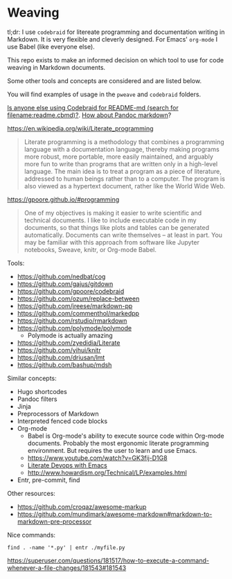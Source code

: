 # Weaving

tl;dr: I use `codebraid` for litereate programming and documentation
writing in Markdown. It is very flexible and cleverly designed. For
Emacs' `org-mode` I use Babel (like everyone else).

This repo exists to make an informed decision on which tool to use for
code weaving in Markdown documents.

Some other tools and concepts are considered and are listed below.

You will find examples of usage in the `pweave` and `codebraid` folders.

[Is anyone else using Codebraid for README-md (search for
filename:readme.cbmd)?](https://github.com/search?q=filename%3Areadme.cbmd&type=code). [How about Pandoc markdown](https://github.com/search?l=&q=filename%3AREADME.pandoc.md&type=code)?

https://en.wikipedia.org/wiki/Literate_programming

> Literate programming is a methodology that combines a programming language with a documentation language, thereby making programs more robust, more portable, more easily maintained, and arguably more fun to write than programs that are written only in a high-level language. The main idea is to treat a program as a piece of literature, addressed to human beings rather than to a computer. The program is also viewed as a hypertext document, rather like the World Wide Web.

https://gpoore.github.io/#programming

> One of my objectives is making it easier to write scientific and technical documents. I like to include executable code in my documents, so that things like plots and tables can be generated automatically. Documents can write themselves – at least in part. You may be familiar with this approach from software like Jupyter notebooks, Sweave, knitr, or Org-mode Babel.

Tools:

- https://github.com/nedbat/cog
- https://github.com/gajus/gitdown
- https://github.com/gpoore/codebraid
- https://github.com/ozum/replace-between
- https://github.com/jreese/markdown-pp
- https://github.com/commenthol/markedpp
- https://github.com/rstudio/rmarkdown
- https://github.com/polymode/polymode
  - Polymode is actually amazing
- https://github.com/zyedidia/Literate
- https://github.com/yihui/knitr
- https://github.com/driusan/lmt
- https://github.com/bashup/mdsh

Similar concepts:

- Hugo shortcodes
- Pandoc filters
- Jinja
- Preprocessors of Markdown
- Interpreted fenced code blocks
- Org-mode
  - Babel is Org-mode's ability to execute source code within Org-mode
    documents. Probably the most ergonomic literate programming
    environment. But requires the user to learn and use Emacs.
  - https://www.youtube.com/watch?v=GK3fij-D1G8
  - [Literate Devops with Emacs](https://www.youtube.com/watch?v=dljNabciEGg)
  - http://www.howardism.org/Technical/LP/examples.html
- Entr, pre-commit, find

Other resources:

- https://github.com/croqaz/awesome-markup
- https://github.com/mundimark/awesome-markdown#markdown-to-markdown-pre-processor

Nice commands:

    find . -name '*.py' | entr ./myfile.py

https://superuser.com/questions/181517/how-to-execute-a-command-whenever-a-file-changes/181543#181543
